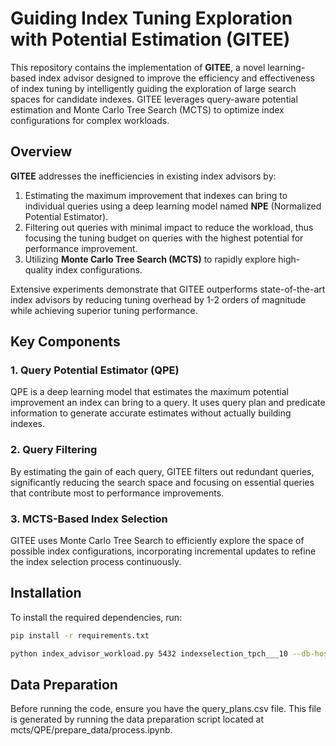 # Guiding Index Tuning Exploration with Potential Estimation (GITEE)

This repository contains the implementation of **GITEE**, a novel learning-based index advisor designed to improve the efficiency and effectiveness of index tuning by intelligently guiding the exploration of large search spaces for candidate indexes. GITEE leverages query-aware potential estimation and Monte Carlo Tree Search (MCTS) to optimize index configurations for complex workloads.

## Overview

**GITEE** addresses the inefficiencies in existing index advisors by:
1. Estimating the maximum improvement that indexes can bring to individual queries using a deep learning model named **NPE** (Normalized Potential Estimator).
2. Filtering out queries with minimal impact to reduce the workload, thus focusing the tuning budget on queries with the highest potential for performance improvement.
3. Utilizing **Monte Carlo Tree Search (MCTS)** to rapidly explore high-quality index configurations.

Extensive experiments demonstrate that GITEE outperforms state-of-the-art index advisors by reducing tuning overhead by 1-2 orders of magnitude while achieving superior tuning performance.

## Key Components

### 1. Query Potential Estimator (QPE)
QPE is a deep learning model that estimates the maximum potential improvement an index can bring to a query. It uses query plan and predicate information to generate accurate estimates without actually building indexes.

### 2. Query Filtering
By estimating the gain of each query, GITEE filters out redundant queries, significantly reducing the search space and focusing on essential queries that contribute most to performance improvements.

### 3. MCTS-Based Index Selection
GITEE uses Monte Carlo Tree Search to efficiently explore the space of possible index configurations, incorporating incremental updates to refine the index selection process continuously.

## Installation

To install the required dependencies, run:

```bash
pip install -r requirements.txt

python index_advisor_workload.py 5432 indexselection_tpch___10 --db-host 127.0.0.1 --db-user postgres queries.sql --schema public --max-index-num 10 --max-index-storage 3000 --multi-iter-mode --min-improved-rate 0.000002 --driver
```

## Data Preparation
Before running the code, ensure you have the query_plans.csv file. This file is generated by running the data preparation script located at mcts/QPE/prepare_data/process.ipynb.